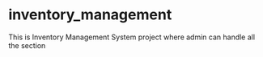 # inventory_management
This is Inventory Management System project where admin can handle all the section
